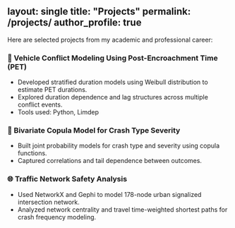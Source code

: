 layout: single
title: "Projects"
permalink: /projects/
author_profile: true
---

Here are selected projects from my academic and professional career:

### 🚦 Vehicle Conflict Modeling Using Post-Encroachment Time (PET)
- Developed stratified duration models using Weibull distribution to estimate PET durations.
- Explored duration dependence and lag structures across multiple conflict events.
- Tools used: Python, Limdep

### 🧠 Bivariate Copula Model for Crash Type Severity
- Built joint probability models for crash type and severity using copula functions.
- Captured correlations and tail dependence between outcomes.

### 🌐 Traffic Network Safety Analysis
- Used NetworkX and Gephi to model 178-node urban signalized intersection network.
- Analyzed network centrality and travel time-weighted shortest paths for crash frequency modeling.
